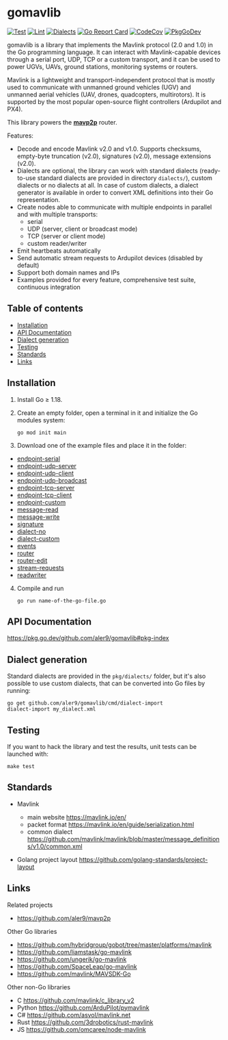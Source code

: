 
# gomavlib

[![Test](https://github.com/aler9/gomavlib/workflows/test/badge.svg)](https://github.com/aler9/gomavlib/actions?query=workflow:test)
[![Lint](https://github.com/aler9/gomavlib/workflows/lint/badge.svg)](https://github.com/aler9/gomavlib/actions?query=workflow:lint)
[![Dialects](https://github.com/aler9/gomavlib/workflows/dialects/badge.svg)](https://github.com/aler9/gomavlib/actions?query=workflow:dialects)
[![Go Report Card](https://goreportcard.com/badge/github.com/aler9/gomavlib)](https://goreportcard.com/report/github.com/aler9/gomavlib)
[![CodeCov](https://codecov.io/gh/aler9/gomavlib/branch/main/graph/badge.svg)](https://codecov.io/gh/aler9/gomavlib/branch/main)
[![PkgGoDev](https://pkg.go.dev/badge/github.com/aler9/gomavlib)](https://pkg.go.dev/github.com/aler9/gomavlib#pkg-index)

gomavlib is a library that implements the Mavlink protocol (2.0 and 1.0) in the Go programming language. It can interact with Mavlink-capable devices through a serial port, UDP, TCP or a custom transport, and it can be used to power UGVs, UAVs, ground stations, monitoring systems or routers.

Mavlink is a lightweight and transport-independent protocol that is mostly used to communicate with unmanned ground vehicles (UGV) and unmanned aerial vehicles (UAV, drones, quadcopters, multirotors). It is supported by the most popular open-source flight controllers (Ardupilot and PX4).

This library powers the [**mavp2p**](https://github.com/aler9/mavp2p) router.

Features:

* Decode and encode Mavlink v2.0 and v1.0. Supports checksums, empty-byte truncation (v2.0), signatures (v2.0), message extensions (v2.0).
* Dialects are optional, the library can work with standard dialects (ready-to-use standard dialects are provided in directory `dialects/`), custom dialects or no dialects at all. In case of custom dialects, a dialect generator is available in order to convert XML definitions into their Go representation.
* Create nodes able to communicate with multiple endpoints in parallel and with multiple transports:
  * serial
  * UDP (server, client or broadcast mode)
  * TCP (server or client mode)
  * custom reader/writer
* Emit heartbeats automatically
* Send automatic stream requests to Ardupilot devices (disabled by default)
* Support both domain names and IPs
* Examples provided for every feature, comprehensive test suite, continuous integration

## Table of contents

* [Installation](#installation)
* [API Documentation](#api-documentation)
* [Dialect generation](#dialect-generation)
* [Testing](#testing)
* [Standards](#standards)
* [Links](#links)

## Installation

1. Install Go &ge; 1.18.

2. Create an empty folder, open a terminal in it and initialize the Go modules system:

   ```
   go mod init main
   ```

3. Download one of the example files and place it in the folder:

  * [endpoint-serial](examples/endpoint-serial/main.go)
  * [endpoint-udp-server](examples/endpoint-udp-server/main.go)
  * [endpoint-udp-client](examples/endpoint-udp-client/main.go)
  * [endpoint-udp-broadcast](examples/endpoint-udp-broadcast/main.go)
  * [endpoint-tcp-server](examples/endpoint-tcp-server/main.go)
  * [endpoint-tcp-client](examples/endpoint-tcp-client/main.go)
  * [endpoint-custom](examples/endpoint-custom/main.go)
  * [message-read](examples/message-read/main.go)
  * [message-write](examples/message-write/main.go)
  * [signature](examples/signature/main.go)
  * [dialect-no](examples/dialect-no/main.go)
  * [dialect-custom](examples/dialect-custom/main.go)
  * [events](examples/events/main.go)
  * [router](examples/router/main.go)
  * [router-edit](examples/router-edit/main.go)
  * [stream-requests](examples/stream-requests/main.go)
  * [readwriter](examples/readwriter/main.go)

4. Compile and run

   ```
   go run name-of-the-go-file.go
   ```

## API Documentation

https://pkg.go.dev/github.com/aler9/gomavlib#pkg-index

## Dialect generation

Standard dialects are provided in the `pkg/dialects/` folder, but it's also possible to use custom dialects, that can be converted into Go files by running:

```
go get github.com/aler9/gomavlib/cmd/dialect-import
dialect-import my_dialect.xml
```

## Testing

If you want to hack the library and test the results, unit tests can be launched with:

```
make test
```

## Standards

* Mavlink
  * main website https://mavlink.io/en/
  * packet format https://mavlink.io/en/guide/serialization.html
  * common dialect https://github.com/mavlink/mavlink/blob/master/message_definitions/v1.0/common.xml

* Golang project layout https://github.com/golang-standards/project-layout

## Links

Related projects

* https://github.com/aler9/mavp2p

Other Go libraries

* https://github.com/hybridgroup/gobot/tree/master/platforms/mavlink
* https://github.com/liamstask/go-mavlink
* https://github.com/ungerik/go-mavlink
* https://github.com/SpaceLeap/go-mavlink
* https://github.com/mavlink/MAVSDK-Go

Other non-Go libraries

* C https://github.com/mavlink/c_library_v2
* Python https://github.com/ArduPilot/pymavlink
* C# https://github.com/asvol/mavlink.net
* Rust https://github.com/3drobotics/rust-mavlink
* JS https://github.com/omcaree/node-mavlink

